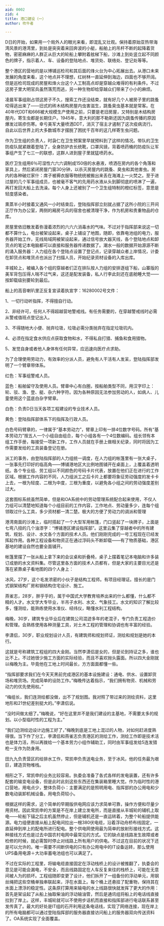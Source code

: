 ```yaml
---
aid: 0002
zid: 4
title: 港口建设（一）
author: 吹牛者

---
```




  D日的开始，如果用一个局外人的眼光来看，即混乱又壮观。保持着原始亚热带海湾风景的港湾里，到处是突突着来回奔波的小艇，船舶上的吊杆不断的起降着货物，密密麻麻的人群正从巨大的轮船上攀附着舷梯下船，沙滩上到处竖立起不同颜色的牌子，指示着人、车、设备的登陆地点、堆货处、联络处、登记处等等。

  整个港区的营地的是以博铺巡检司和其后面的烽火台为中心拓展出去。从港口未来发展的角度来看，这个地点并不理想，红树林一直延伸到海边，四面也不够开阔。但是巡检司现成的房屋和烽火台这个人工制高点却是穿越众难得的有利条件。不过这房子里大明官兵虽然落荒而逃，另一种生物却给穿越众们带来了小小的麻烦。

  凌晨军事组刚占领这房子不久，搜索工作还没结束，就有好几个人被房子里的跳蚤咬得逃出来了——旧式的砖木结构房屋内虫害滋生，跳蚤臭虫基本就是常客。在40年代DDT和666被大规模生产使用之前，只要是老旧房屋，又特别是木结构房屋内，寄生虫都是长期住户。1945年，意大利的那不勒斯还因为跳蚤传播的原因爆发过斑疹伤寒。幸亏美军大量喷洒DDT，消灭了宿主才遏制了这次疫病流行。自此以后世界上的大多数城市才摆脱了困扰千百年的这几样寄生虫问题。

  作为卫生组的负责人，时袅仁在卫生预案里早就预料到了这样的情况。带队的卫生防疫队就紧跟着登陆了，全身防护衣长统靴，口罩风镜，背着喷药桶的防疫队让军事组产生了七三一的联想，这群人进到屋子里就猛喷药水。

  医疗卫生组用6％可湿性六六六调制成150倍的水悬液，喷洒在房内的各个角落和家具上，然后紧闭房屋门窗30分钟，以杀灭房屋内的跳蚤、臭虫和其他害虫。房内的各种破烂家什：席子被褥衣服等物统统被搬出来丢在海滩上一火焚之。至于进过屋的几个军事组成员，也被毫不客气的先用药水液从头到脚彻底的喷淋了一遍，再打发回大船上去洗澡。每个人身上还被别了一个卫生组特制的橙红标签，意思是轻度感染者。

  熏蒸半小时接着又通风一小时结束后，登陆指挥部立刻就占据了这所小院的三开间正厅作为办公室，两侧的厢房弓兵的宿舍也被清理干净，作为机房和贵重物品的仓库。

  房屋里依旧散发着弥漫着浓烈的六六六消毒水的气味。不过对于指挥部来说这一切都不算什么，电台被架设起来，桌子上铺设了地图，随即，依靠电池组的电力，服务器开始工作，无线局域网被架设起来，通过信号放大器天线，各个登陆地点和卸货点的笔记本电脑都可以直接和服务器传递数据了。潮水一般的数据开始源源不断的涌入服务器：人力组在各个登陆点设置了登记点，记录穿越众者上岸情况，计委在卸货点和堆货点也派出了扫描人员，开始纪录资材设备的入库出库。

  丰城轮上，被编入各个组的穿越者们正在排队按人力组的安排逐组下船，山寨版的美军背包压得人喘不过气来，这还是配发装备，私人行李此刻还在底舱睡大觉——按卸载级别要轮到最后。

  船上的高音喇叭里正反复宣读着执宣字：16280002号文件：

  1、一切行动听指挥，不得擅自行动。

  2、非经许可，任何人不得超越营地警戒线。有任务需要的，在穿越警戒线时必需从警戒值班点登记出入。

  3、不得随地大小便、抛弃垃圾，垃圾必需分类抛弃在指定垃圾坑内。

  4、必须在指定食水供应点获取食物和水，不得私自打猎、捕鱼和食用猎物。

  5、发觉自身或者他人身体有任何异常，应迅速向医疗点求助。

  为了合理使用劳动力，有效率的分派人员，避免有人干活有人发呆，登陆指挥部发明了一个臂章带体系。

  红色：军事组警戒人员。

  蓝色：船舶留守及使用人员。臂章中心有白圈，按船舶类型不同，用汉字印上：轮、驳、渔、登、艇、杂六种字符。因为各种原因无法参加劳动的人，如病人、儿童使用这个蓝底白杂字臂章。

  白色：负责D日当天各项工程建设的专业技术人员。

  黄色：登陆指挥部体系下的指挥及行政人员。

  白色号码臂章的，一律属于“基本劳动力”，臂章上印有一排4位数字号码。所有“基本劳动力”按五人一个小组自由组合，每个小组各有一个4位数编码。组长领有本组工作手册，每接受一项新工作，工作人员就在手册上做相关纪录，同时将因为工作需要发给的工具装备登记在册。

  派工的事务，由登陆指挥部的人力组统一调度，在人力组的帐篷里有一张大桌子，一张事先打印好的临高角——博铺港地区大比例地图铺开在桌面上，上覆盖着透明纸。各个专业组、劳工组以不同颜色的号码卡片代表，放置在他们正在进行的工作区域。根据工作内容的不同，人力组派工之后卡片上都要将象征劳动强度的发卡卡上去，一根为轻度、二根为中度，三根为重度，以避免各小组之间的劳动强度差别过大。

  这套图标系统虽然简单，但是和OA系统中的劳动管理系统配合起来使用，不仅人力组可以清楚地知道每个小组目前的工作内容，工作地点、劳动量多少，连每个组领取过什么工具，多少资材都一清二楚。极大的方便了劳动力的调派和管理

  港湾南面的沙滩上，临时搭起了一个大型军用帐篷，门口竖起了一块牌子，上面是七弯八扭的几个油漆字：“博铺港区建设指挥部”。这里云集了穿越者中的所有建筑、规划、设计、水文各个方面的技术人员。他们刚刚完成的一号工程现在已经发挥起作用。各种工程设备和物资正在通过浮码头不断卸载——有了物质基础，港区基地的建设自然也要全面铺开。

  帐篷里摆了一张从船上拿下来的会议桌和折叠椅，桌子上摆着笔记本电脑和许多装订成册的水文资料集。尽管这里各方面的技术人员都有，但是大家的主要目光还是落在紧靠桌子看地图的四个人身上：

  冰风，27岁，这个毛发浓密的小伙子是结构工程师。有项目经理证。擅长的是门式钢架结构厂房和钢结构住宅设计、施工。

  燕雀志，28岁，胖乎乎的，属于中国式大学教育培养出来的什么都懂，什么都不精的人才。水文学大专毕业，半吊子水利、水文、气象技工。水文的知识了解比较多，懂测绘，能熟练使用水准仪、经纬仪，略懂水利工程结构。

  梅晚，30岁，建筑专业毕业后在建筑公司混迹多年的老混子，专门负责工程造价和管理。会熟练使用各种测量工具，对土木工程的管理和协调也有丰富的经验。

  李潇侣，30岁，职业规划设计人员，有建筑师和规划师证，测绘和规划是她的本行。

  这就是号称建筑工程组的四大金刚。当然李潇侣是女的，但是论到持证之多，谁也比不上。不过她很少施工方面的实际经验，而且不喜欢抛头露面。所以四大金刚就以梅晚为主。毕竟他在工地上时间最长，方方面面都懂一些。

  “指挥部要求我们在今天天黑前完成港区的基本设施建设：通电、供水、设置卸货场和堆货场。完成简单的设防工作。”梅晚传达着指示，“我们拥有物资、机械和劳动力的优先使用权。”

  “梅组长，我们连测绘都没做，出不了规划图。我对照了带过来的测绘资料，这里地形和21世纪差别挺大的。”李潇侣说。

  “没时间做太细了。”梅晚说，“好在这里并不是我们建设的主基地，不需要太多的规划。以小型临时性的工程为主。”

  “我们边测绘边设计边施工好了，”梅晚到底是工地上混过的人物，对如何赶进度熟得很。当下作了分工，李潇侣和燕雀志负责港区的测绘工作，测绘工作即是技术活也是体力活，所以再拨给一个基本劳力小组作辅助工，同时由军事组发给5连发猎枪一支作为防身用。

  田九九负责营区的给排水工作，常凯申负责送电业务，至于冰风，他的任务最为艰巨，建造货物堆栈。

  相形之下，常凯申的业务比较容易。执委会准备了各式各样的发电装置，还有许多配套的输变电设备，但是此时此刻这些东西还在集装箱里睡大觉。作为临时性的港口营地，用电点少，整体负荷小：主要满足的是照明用电、指挥部的办公用电和少数电动装卸机械设备。用电负荷较小。

  根据这样的需求，这个简单的早期版供电网应该力求简单可靠，操作方便和尽量少用资材。因此常凯申的方案是不在岸上建立发电所，而是直接从丰城轮的辅机上取电——轮船下锚之后主机虽然停止，但是辅机还是一直运转着，为整个轮船提供能源。电力组便直接从船上配电间拉出一根380伏电缆，沿着浮动舟桥布线固定，一直延伸到岸上的配电所进行配电。整个供电网使用最为简单的放射形接线方式。这种接线方式也是过去中国农村电网中最常见的方式。它的缺点是线路发生故障或者检修的时候，就必需暂时停止对线路上所有用户的供电。不过这在目前的状况下还是可以允许的。唯一需要不间断供电的只有办公用电中的IT设备运转，那么使用UPS备用电源＋大功率蓄电池组也可以满足了。

  不过在实际的工程里，将输电缆直接固定在浮动栈桥上的设计被推翻了，执委会的意见是可能会漏电，不安全，而且线路固定在人车反复来往的栈桥上，可能在无意间被人为的损坏。工程组随即变更了设计，他们拆开了一组备份的浮动单元，用钢丝绳把这些空桶单独串联起来，浮在水面上。每个桶上还悬挂了配重物，保持其在水面上漂浮的稳定性。这条原打算用来输电的水上线路很快就发挥了更大的作用：首先是架设起了从船上抽取柴油的浮动输油管，然后是通讯组将船上的电话线直接拉到了岸上。这样，丰城轮就可以不使用步话机而直接和指挥部进行电话联系甚至发传真了。最大的好处是IT组的石开利用这条电话线，实现了网络连接，现在岸上的所有电脑都可以通过登陆指挥部的服务器直接访问船上的服务器双向传送资料了。OA系统实现了全面覆盖。



